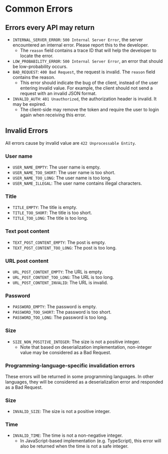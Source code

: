 # Common Errors

## Errors every API may return

- `INTERNAL_SERVER_ERROR`: `500 Internal Server Error`, the server encountered an internal error. Please report this to the developer.
  - The `reason` field contains a trace ID that will help the developer to locate the error.
- `LOW_PROBABILITY_ERROR`: `500 Internal Server Error`, an error that should be low-probability occurs.
- `BAD_REQUEST`: `400 Bad Request`, the request is invalid. The `reason` field contains the reason.
  - This error should indicate the bug of the client, instead of the user entering invalid value. For example, the client should not send a request with an invalid JSON format.
- `INVALID_AUTH`: `401 Unauthorized`, the authorization header is invalid. It may be expired.
  - The client-side may remove the token and require the user to login again when receiving this error.

## Invalid Errors

All errors cause by invalid value are `422 Unprocessable Entity`.

### User name

- `USER_NAME_EMPTY`: The user name is empty.
- `USER_NAME_TOO_SHORT`: The user name is too short.
- `USER_NAME_TOO_LONG`: The user name is too long.
- `USER_NAME_ILLEGAL`: The user name contains illegal characters.

### Title

- `TITLE_EMPTY`: The title is empty.
- `TITLE_TOO_SHORT`: The title is too short.
- `TITLE_TOO_LONG`: The title is too long.

### Text post content

- `TEXT_POST_CONTENT_EMPTY`: The post is empty.
- `TEXT_POST_CONTENT_TOO_LONG`: The post is too long.

### URL post content

- `URL_POST_CONTENT_EMPTY`: The URL is empty.
- `URL_POST_CONTENT_TOO_LONG`: The URL is too long.
- `URL_POST_CONTENT_INVALID`: The URL is invalid.

### Password

- `PASSWORD_EMPTY`: The password is empty.
- `PASSWORD_TOO_SHORT`: The password is too short.
- `PASSWORD_TOO_LONG`: The password is too long.

### Size

- `SIZE_NON_POSITIVE_INTEGER`: The size is not a positive integer.
  - Note that based on deserialization implementation, non-integer value may be considered as a Bad Request.

### Programming-language-specific invalidation errors

These errors will be returned in some programming languages. In other languages, they will be considered as a deserialization error and responded as a Bad Request.

### Size

- `INVALID_SIZE`: The size is not a positive integer.

### Time

- `INVALID_TIME`: The time is not a non-negative integer.
  - In JavaScript-based implementation (e.g. TypeScript), this error will also be returned when the time is not a safe integer.
